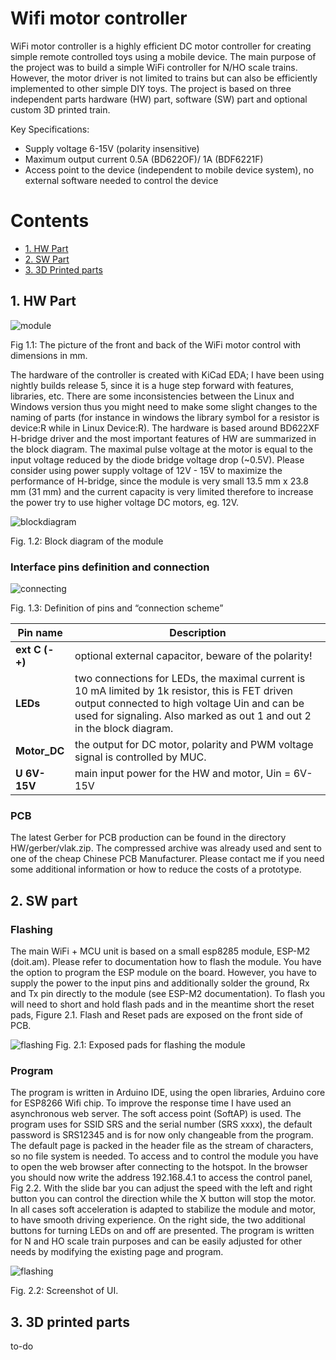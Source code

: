 # Wifi motor controller

WiFi motor controller is a highly efficient DC motor controller for creating simple remote controlled toys using a mobile device. The main purpose of the project was to build a simple WiFi controller for N/HO scale trains. However, the motor driver is not limited to trains but can also be efficiently implemented to other simple DIY toys.  The project is based on three independent parts hardware (HW) part, software (SW) part and optional custom 3D printed train. 

Key Specifications:
-	Supply voltage 6-15V (polarity insensitive)
-	Maximum output current 0.5A (BD622OF)/ 1A (BDF6221F)
-	Access point to the device (independent to mobile device system), no external software needed to control the device

 # Contents
 
     
- [1. HW Part](#1-hw-part) 
- [2. SW Part](#2-SW-part)
- [3. 3D Printed parts](#3-3D-printed-parts) 




## 1. HW Part

![module](https://raw.githubusercontent.com/andrejcampa/WiFi-motor-controller/master/docs/module.png)

Fig 1.1: The picture of the front and back of the WiFi motor control with dimensions in mm.

The hardware of the controller is created with KiCad EDA; I have been using nightly builds release 5, since it is a huge step forward with features, libraries, etc. There are some inconsistencies between the Linux and Windows version thus you might need to make some slight changes to the naming of parts (for instance in windows the library symbol for a resistor is device:R while in Linux Device:R).
The hardware is based around BD622XF H-bridge driver and the most important features of HW are summarized in the block diagram. The maximal pulse voltage at the motor is equal to the input voltage reduced by the diode bridge voltage drop (~0.5V). Please consider using power supply voltage of 12V - 15V to maximize the performance of H-bridge, since the module is very small 13.5 mm x 23.8 mm (31 mm) and the current capacity is very limited therefore to increase the power try to use higher voltage DC motors, eg. 12V.

![blockdiagram](https://raw.githubusercontent.com/andrejcampa/WiFi-motor-controller/master/docs/blockdiagram.png)

Fig. 1.2: Block diagram of the module

### Interface pins definition and connection

![connecting](https://raw.githubusercontent.com/andrejcampa/WiFi-motor-controller/master/docs/connection.png)

Fig. 1.3: Definition of pins and “connection scheme”

Pin name | Description
------------ | -------------
**ext C (- +)** | optional external capacitor, beware of the polarity!
**LEDs** | two connections for LEDs, the maximal current is 10 mA limited by 1k resistor, this is FET driven output connected to high voltage Uin and can be used for signaling. Also marked as out 1 and out 2 in the block diagram.
**Motor_DC** | the output for DC motor, polarity and PWM voltage signal is controlled by MUC.
**U 6V-15V** | main input power for the HW and motor, Uin = 6V-15V

### PCB
The latest Gerber for PCB production can be found in the directory HW/gerber/vlak.zip. The compressed archive was already used and sent to one of the cheap Chinese PCB Manufacturer. Please contact me if you need some additional information or how to reduce the costs of a prototype.



## 2. SW part

### Flashing

The main WiFi + MCU unit is based on a small esp8285 module, ESP-M2 (doit.am). Please refer to documentation how to flash the module. You have the option to program the ESP module on the board. However, you have to supply the power to the input pins and additionally solder the ground, Rx and Tx pin directly to the module (see ESP-M2 documentation).  To flash you will need to short and hold flash pads and in the meantime short the reset pads, Figure 2.1. Flash and Reset pads are exposed on the front side of PCB.

![flashing](https://raw.githubusercontent.com/andrejcampa/WiFi-motor-controller/master/docs/flashing.png)
Fig. 2.1: Exposed pads for flashing the module

### Program
The program is written in Arduino IDE, using the open libraries, Arduino core for ESP8266 Wifi chip. To improve the response time I have used an asynchronous web server. The soft access point (SoftAP) is used. The program uses for SSID SRS and the serial number (SRS xxxx), the default password is SRS12345 and is for now only changeable from the program. The default page is packed in the header file as the stream of characters, so no file system is needed.
To access and to control the module you have to open the web browser after connecting to the hotspot. In the browser you should now write the address 192.168.4.1 to access the control panel, Fig 2.2. With the slide bar you can adjust the speed with the left and right button you can control the direction while the X button will stop the motor. In all cases soft acceleration is adapted to stabilize the module and motor, to have smooth driving experience. On the right side, the two additional buttons for turning LEDs on and off are presented. The program is written for N and HO scale train purposes and can be easily adjusted for other needs by modifying the existing page and program.

![flashing](https://raw.githubusercontent.com/andrejcampa/WiFi-motor-controller/master/docs/Screenshot.png)

Fig. 2.2: Screenshot of UI.

## 3. 3D printed parts
to-do


